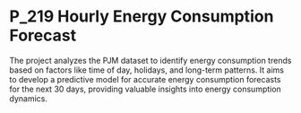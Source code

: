 # P_219 Hourly Energy Consumption Forecast
The project analyzes the PJM dataset to identify energy consumption trends based on factors like time of day, holidays, and long-term patterns. It aims to develop a predictive model for accurate energy consumption forecasts for the next 30 days, providing valuable insights into energy consumption dynamics.
